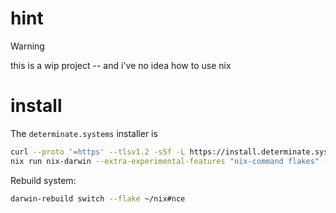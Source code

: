 # hint

> [!WARNING]  
> this is a wip project -- and i've no idea how to use nix

# install

The `determinate.systems` installer is

```sh
curl --proto '=https' --tlsv1.2 -sSf -L https://install.determinate.systems/nix | sh -s -- install
nix run nix-darwin --extra-experimental-features "nix-command flakes" -- switch --flake ~/nix#nce
```

Rebuild system:

```sh
darwin-rebuild switch --flake ~/nix#nce
```
